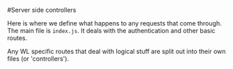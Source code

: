 #Server side controllers

Here is where we define what happens to any requests that come through.  
The main file is `index.js`.  It deals with the authentication and other basic routes.  

Any WL specific routes that deal with logical stuff are split out into their own files (or 'controllers').